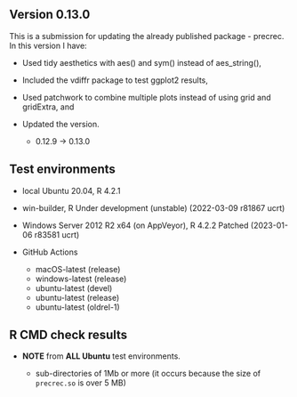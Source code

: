 ## Version 0.13.0

This is a submission for updating the already published package - precrec. In this version I have:

-   Used tidy aesthetics with aes() and sym() instead of aes_string(),

-   Included the vdiffr package to test ggplot2 results,

-   Used patchwork to combine multiple plots instead of using grid and gridExtra, and

-   Updated the version.

    -   0.12.9 -> 0.13.0

## Test environments

-   local Ubuntu 20.04, R 4.2.1

-   win-builder, R Under development (unstable) (2022-03-09 r81867 ucrt)

-   Windows Server 2012 R2 x64 (on AppVeyor), R 4.2.2 Patched (2023-01-06 r83581 ucrt)

-   GitHub Actions

    -   macOS-latest (release)
    -   windows-latest (release)
    -   ubuntu-latest (devel)
    -   ubuntu-latest (release)
    -   ubuntu-latest (oldrel-1)

## R CMD check results

-   **NOTE** from **ALL Ubuntu** test environments.

    -   sub-directories of 1Mb or more (it occurs because the size of `precrec.so` is over 5 MB)
